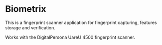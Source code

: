 # Biometrix
This is a fingerprint scanner application for fingerprint capturing, features storage and verification. 

Works with the DigitalPersona UareU 4500 fingerprint scanner.


